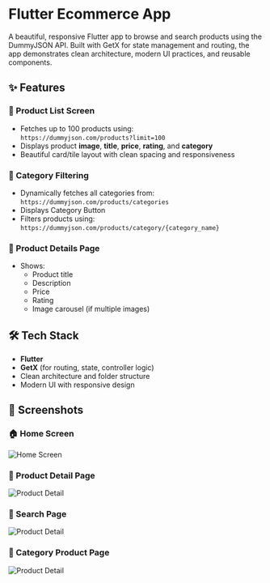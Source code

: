 
# Flutter Ecommerce App

A beautiful, responsive Flutter app to browse and search products using the DummyJSON API. Built with GetX for state management and routing, the app demonstrates clean architecture, modern UI practices, and reusable components.



## ✨ Features
### 🧾 Product List Screen
- Fetches up to 100 products using:  
  `https://dummyjson.com/products?limit=100`
- Displays product **image**, **title**, **price**, **rating**, and **category**
- Beautiful card/tile layout with clean spacing and responsiveness
### 📂 Category Filtering
- Dynamically fetches all categories from:  
  `https://dummyjson.com/products/categories`
- Displays Category Button
- Filters products using:  
  `https://dummyjson.com/products/category/{category_name}`

### 📄 Product Details Page
- Shows:
  - Product title
  - Description
  - Price
  - Rating
  - Image carousel (if multiple images)

## 🛠️ Tech Stack
- **Flutter**
- **GetX** (for routing, state, controller logic)
- Clean architecture and folder structure
- Modern UI with responsive design
## 📸 Screenshots

### 🏠 Home Screen
![Home Screen](assets/Screenshots/home_screen.png)

### 📄 Product Detail Page
![Product Detail](assets/Screenshots/product_detail.png)
### 📄 Search Page
![Product Detail](assets/Screenshots/Search_product.png)
### 📄 Category Product Page
![Product Detail](assets/Screenshots/category_product.png)

